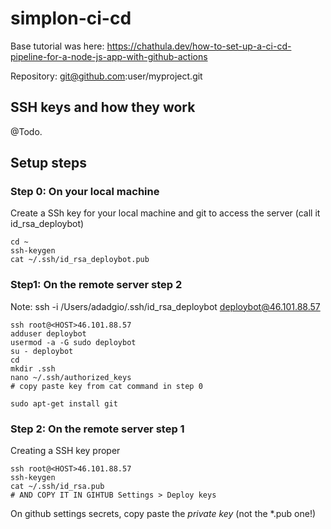 # simplon-ci-cd

Base tutorial was here: 
https://chathula.dev/how-to-set-up-a-ci-cd-pipeline-for-a-node-js-app-with-github-actions

Repository: git@github.com:user/myproject.git

## SSH keys and how they work

@Todo.

## Setup steps

### Step 0: On your local machine

Create a SSh key for your local machine and git to access the server (call it id_rsa_deploybot)

```
cd ~
ssh-keygen
cat ~/.ssh/id_rsa_deploybot.pub
```

### Step1: On the remote server step 2

Note: ssh -i /Users/adadgio/.ssh/id_rsa_deploybot deploybot@46.101.88.57

```
ssh root@<HOST>46.101.88.57
adduser deploybot
usermod -a -G sudo deploybot
su - deploybot
cd 
mkdir .ssh
nano ~/.ssh/authorized_keys
# copy paste key from cat command in step 0

sudo apt-get install git
```

### Step 2: On the remote server step 1

Creating a SSH key proper

```
ssh root@<HOST>46.101.88.57
ssh-keygen
cat ~/.ssh/id_rsa.pub
# AND COPY IT IN GIHTUB Settings > Deploy keys
```



On github settings secrets, copy paste the *private key* (not the *.pub one!)

